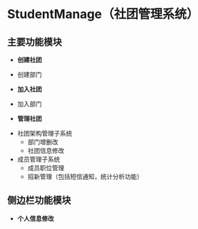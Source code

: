 # StudentManage（社团管理系统）
## 主要功能模块

- **创建社团**
 + 创建部门
- **加入社团**
 + 加入部门
- **管理社团**
 + 社团架构管理子系统
    - 部门增删改
    - 社团信息修改
 + 成员管理子系统
    - 成员职位管理
    - 招新管理（包括短信通知，统计分析功能）
 
## 侧边栏功能模块
-  **个人信息修改**

